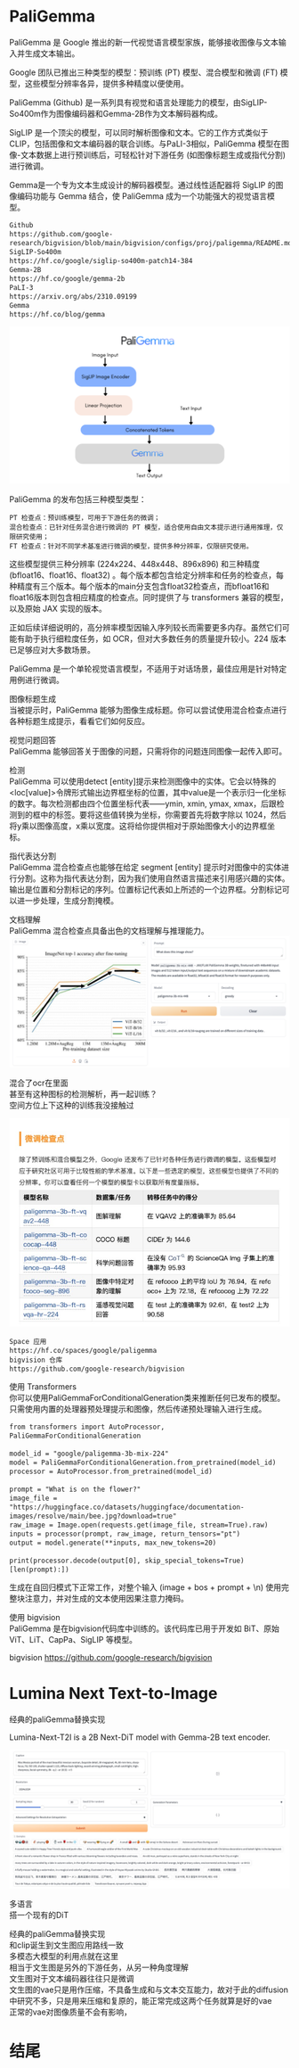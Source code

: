 # PaliGemma


PaliGemma 是 Google 推出的新一代视觉语言模型家族，能够接收图像与文本输入并生成文本输出。

Google 团队已推出三种类型的模型：预训练 (PT) 模型、混合模型和微调 (FT) 模型，这些模型分辨率各异，提供多种精度以便使用。

PaliGemma (Github) 是一系列具有视觉和语言处理能力的模型，由SigLIP-So400m作为图像编码器和Gemma-2B作为文本解码器构成。


SigLIP 是一个顶尖的模型，可以同时解析图像和文本。它的工作方式类似于 CLIP，包括图像和文本编码器的联合训练。与PaLI-3相似，PaliGemma 模型在图像-文本数据上进行预训练后，可轻松针对下游任务 (如图像标题生成或指代分割) 进行微调。


Gemma是一个专为文本生成设计的解码器模型。通过线性适配器将 SigLIP 的图像编码功能与 Gemma 结合，使 PaliGemma 成为一个功能强大的视觉语言模型。

    Github
    https://github.com/google-research/bigvision/blob/main/bigvision/configs/proj/paligemma/README.md
    SigLIP-So400m
    https://hf.co/google/siglip-so400m-patch14-384
    Gemma-2B
    https://hf.co/google/gemma-2b
    PaLI-3
    https://arxiv.org/abs/2310.09199
    Gemma
    https://hf.co/blog/gemma


![alt text](assets/gemma/image.png)


PaliGemma 的发布包括三种模型类型：

    PT 检查点：预训练模型，可用于下游任务的微调；
    混合检查点：已针对任务混合进行微调的 PT 模型，适合使用自由文本提示进行通用推理，仅限研究使用；
    FT 检查点：针对不同学术基准进行微调的模型，提供多种分辨率，仅限研究使用。
这些模型提供三种分辨率 (224x224、448x448、896x896) 和三种精度 (bfloat16、float16、float32) 。每个版本都包含给定分辨率和任务的检查点，每种精度有三个版本。每个版本的main分支包含float32检查点，而bfloat16和float16版本则包含相应精度的检查点。同时提供了与 transformers 兼容的模型，以及原始 JAX 实现的版本。


正如后续详细说明的，高分辨率模型因输入序列较长而需要更多内存。虽然它们可能有助于执行细粒度任务，如 OCR，但对大多数任务的质量提升较小。224 版本已足够应对大多数场景。


PaliGemma 是一个单轮视觉语言模型，不适用于对话场景，最佳应用是针对特定用例进行微调。

图像标题生成   
当被提示时，PaliGemma 能够为图像生成标题。你可以尝试使用混合检查点进行各种标题生成提示，看看它们如何反应。

视觉问题回答   
PaliGemma 能够回答关于图像的问题，只需将你的问题连同图像一起传入即可。

检测   
PaliGemma 可以使用detect [entity]提示来检测图像中的实体。它会以特殊的<loc[value]>令牌形式输出边界框坐标的位置，其中value是一个表示归一化坐标的数字。每次检测都由四个位置坐标代表——ymin, xmin, ymax, xmax，后跟检测到的框中的标签。要将这些值转换为坐标，你需要首先将数字除以 1024，然后将y乘以图像高度，x乘以宽度。这将给你提供相对于原始图像大小的边界框坐标。

指代表达分割   
PaliGemma 混合检查点也能够在给定 segment [entity] 提示时对图像中的实体进行分割。这称为指代表达分割，因为我们使用自然语言描述来引用感兴趣的实体。输出是位置和分割标记的序列。位置标记代表如上所述的一个边界框。分割标记可以进一步处理，生成分割掩模。

文档理解   
PaliGemma 混合检查点具备出色的文档理解与推理能力。   
![alt text](assets/gemma/image-1.png)

混合了ocr在里面    
甚至有这种图标的检测解析，再一起训练？     
空间方位上下这种的训练我没接触过     

![alt text](assets/gemma/image-2.png)


    Space 应用
    https://hf.co/spaces/google/paligemma
    bigvision 仓库
    https://github.com/google-research/bigvision



使用 Transformers   
你可以使用PaliGemmaForConditionalGeneration类来推断任何已发布的模型。只需使用内置的处理器预处理提示和图像，然后传递预处理输入进行生成。

    from transformers import AutoProcessor, PaliGemmaForConditionalGeneration

    model_id = "google/paligemma-3b-mix-224"
    model = PaliGemmaForConditionalGeneration.from_pretrained(model_id)
    processor = AutoProcessor.from_pretrained(model_id)

    prompt = "What is on the flower?"
    image_file = "https://huggingface.co/datasets/huggingface/documentation-images/resolve/main/bee.jpg?download=true"
    raw_image = Image.open(requests.get(image_file, stream=True).raw)
    inputs = processor(prompt, raw_image, return_tensors="pt")
    output = model.generate(**inputs, max_new_tokens=20)

    print(processor.decode(output[0], skip_special_tokens=True)[len(prompt):])


生成在自回归模式下正常工作，对整个输入 (image + bos + prompt + \n) 使用完整块注意力，并对生成的文本使用因果注意力掩码。


使用 bigvision    
PaliGemma 是在bigvision代码库中训练的。该代码库已用于开发如 BiT、原始 ViT、LiT、CapPa、SigLIP 等模型。

bigvision
https://github.com/google-research/bigvision






# Lumina Next Text-to-Image
经典的paliGemma替换实现        


Lumina-Next-T2I is a 2B 
Next-DiT
 model with 
Gemma-2B
 text encoder.

![alt text](assets/gemma/image-3.png)

多语言    
搭一个现有的DiT    



经典的paliGemma替换实现     
和clip诞生到文生图应用路线一致    
多模态大模型的利用点就在这里   
相当于文生图是另外的下游任务，从另一种角度理解    
文生图对于文本编码器往往只是微调      
文生图的vae只是用作压缩，不具备生成和与文本交互能力，故对于此的diffusion中研究不多，只是用来压缩和复原的，能正常完成这两个任务就算是好的vae     
正常的vae对图像质量不会有影响，    







# 结尾